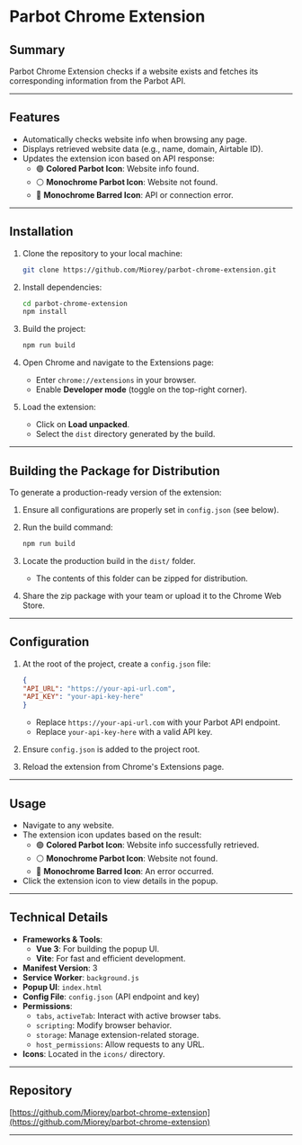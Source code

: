 # Parbot Chrome Extension

## Summary
Parbot Chrome Extension checks if a website exists and fetches its corresponding information from the Parbot API.

---

## Features
- Automatically checks website info when browsing any page.
- Displays retrieved website data (e.g., name, domain, Airtable ID).
- Updates the extension icon based on API response:
    - 🟢 **Colored Parbot Icon**: Website info found.
    - ⚪ **Monochrome Parbot Icon**: Website not found.
    - 🚫 **Monochrome Barred Icon**: API or connection error.

---

## Installation

1. Clone the repository to your local machine:
   ```bash
   git clone https://github.com/Miorey/parbot-chrome-extension.git
   ```

2. Install dependencies:
   ```bash
   cd parbot-chrome-extension
   npm install
   ```

3. Build the project:
   ```bash
   npm run build
   ```

4. Open Chrome and navigate to the Extensions page:
    - Enter `chrome://extensions` in your browser.
    - Enable **Developer mode** (toggle on the top-right corner).

5. Load the extension:
    - Click on **Load unpacked**.
    - Select the `dist` directory generated by the build.

---

## Building the Package for Distribution

To generate a production-ready version of the extension:

1. Ensure all configurations are properly set in `config.json` (see below).

2. Run the build command:
   ```bash
   npm run build
   ```

3. Locate the production build in the `dist/` folder.
    - The contents of this folder can be zipped for distribution.

4. Share the zip package with your team or upload it to the Chrome Web Store.

---

## Configuration

1. At the root of the project, create a `config.json` file:
   ```json
   {
   "API_URL": "https://your-api-url.com",
   "API_KEY": "your-api-key-here"
   }
   ```

    - Replace `https://your-api-url.com` with your Parbot API endpoint.
    - Replace `your-api-key-here` with a valid API key.

2. Ensure `config.json` is added to the project root.

3. Reload the extension from Chrome's Extensions page.

---

## Usage
- Navigate to any website.
- The extension icon updates based on the result:
    - 🟢 **Colored Parbot Icon**: Website info successfully retrieved.
    - ⚪ **Monochrome Parbot Icon**: Website not found.
    - 🚫 **Monochrome Barred Icon**: An error occurred.
- Click the extension icon to view details in the popup.

---

## Technical Details
- **Frameworks & Tools**:
    - **Vue 3**: For building the popup UI.
    - **Vite**: For fast and efficient development.
- **Manifest Version**: 3
- **Service Worker**: `background.js`
- **Popup UI**: `index.html`
- **Config File**: `config.json` (API endpoint and key)
- **Permissions**:
    - `tabs`, `activeTab`: Interact with active browser tabs.
    - `scripting`: Modify browser behavior.
    - `storage`: Manage extension-related storage.
    - `host_permissions`: Allow requests to any URL.
- **Icons**: Located in the `icons/` directory.

---

## Repository
[https://github.com/Miorey/parbot-chrome-extension](https://github.com/Miorey/parbot-chrome-extension)

---


